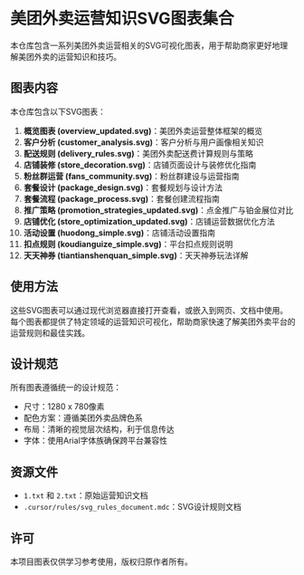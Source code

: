# 美团外卖运营知识SVG图表集合

本仓库包含一系列美团外卖运营相关的SVG可视化图表，用于帮助商家更好地理解美团外卖的运营知识和技巧。

## 图表内容

本仓库包含以下SVG图表：

1. **概览图表 (overview_updated.svg)**：美团外卖运营整体框架的概览
2. **客户分析 (customer_analysis.svg)**：客户分析与用户画像相关知识
3. **配送规则 (delivery_rules.svg)**：美团外卖配送费计算规则与策略
4. **店铺装修 (store_decoration.svg)**：店铺页面设计与装修优化指南
5. **粉丝群运营 (fans_community.svg)**：粉丝群建设与运营指南
6. **套餐设计 (package_design.svg)**：套餐规划与设计方法
7. **套餐流程 (package_process.svg)**：套餐创建流程指南
8. **推广策略 (promotion_strategies_updated.svg)**：点金推广与铂金展位对比
9. **店铺优化 (store_optimization_updated.svg)**：店铺运营数据优化方法
10. **活动设置 (huodong_simple.svg)**：店铺活动设置指南
11. **扣点规则 (koudianguize_simple.svg)**：平台扣点规则说明
12. **天天神券 (tiantianshenquan_simple.svg)**：天天神券玩法详解

## 使用方法

这些SVG图表可以通过现代浏览器直接打开查看，或嵌入到网页、文档中使用。每个图表都提供了特定领域的运营知识可视化，帮助商家快速了解美团外卖平台的运营规则和最佳实践。

## 设计规范

所有图表遵循统一的设计规范：

- 尺寸：1280 x 780像素
- 配色方案：遵循美团外卖品牌色系
- 布局：清晰的视觉层次结构，利于信息传达
- 字体：使用Arial字体族确保跨平台兼容性

## 资源文件

- `1.txt` 和 `2.txt`：原始运营知识文档
- `.cursor/rules/svg_rules_document.mdc`：SVG设计规则文档

## 许可

本项目图表仅供学习参考使用，版权归原作者所有。
